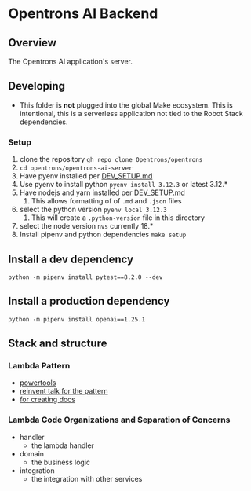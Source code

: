 # Opentrons AI Backend

## Overview

The Opentrons AI application's server.

## Developing

- This folder is **not** plugged into the global Make ecosystem. This is intentional, this is a serverless application not tied to the Robot Stack dependencies.

### Setup

1. clone the repository `gh repo clone Opentrons/opentrons`
1. `cd opentrons/opentrons-ai-server`
1. Have pyenv installed per [DEV_SETUP.md](../DEV_SETUP.md)
1. Use pyenv to install python `pyenv install 3.12.3` or latest 3.12.\*
1. Have nodejs and yarn installed per [DEV_SETUP.md](../DEV_SETUP.md)
   1. This allows formatting of of `.md` and `.json` files
1. select the python version `pyenv local 3.12.3`
   1. This will create a `.python-version` file in this directory
1. select the node version `nvs` currently 18.\*
1. Install pipenv and python dependencies `make setup`

## Install a dev dependency

`python -m pipenv install pytest==8.2.0 --dev`

## Install a production dependency

`python -m pipenv install openai==1.25.1`

## Stack and structure

### Lambda Pattern

- [powertools](https://powertools.aws.dev/)
- [reinvent talk for the pattern](https://www.youtube.com/watch?v=52W3Qyg242Y)
- [for creating docs](https://www.ranthebuilder.cloud/post/serverless-open-api-documentation-with-aws-powertools)

### Lambda Code Organizations and Separation of Concerns

- handler
  - the lambda handler
- domain
  - the business logic
- integration
  - the integration with other services

[pytest]: https://docs.pytest.org/en/
[openai python api library]: https://pypi.org/project/openai/

